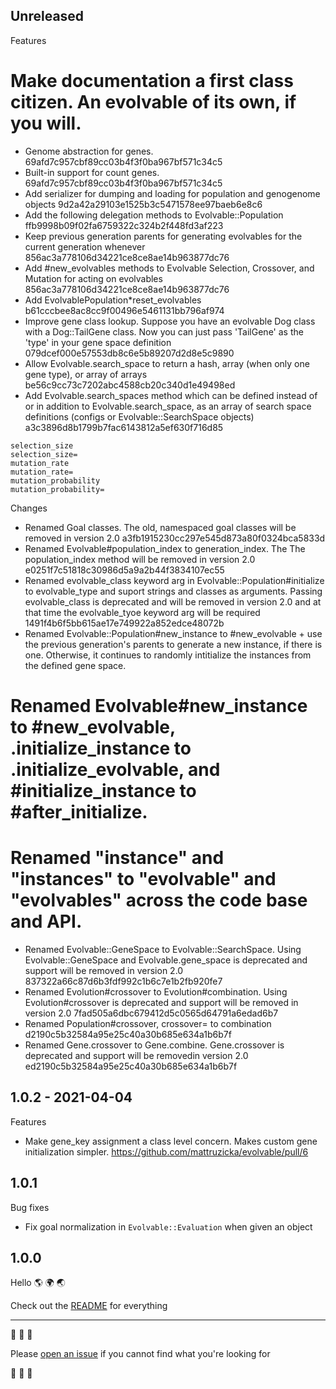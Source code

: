 ## Unreleased

Features
# Make documentation a first class citizen. An evolvable of its own, if you will.
* Genome abstraction for genes. 69afd7c957cbf89cc03b4f3f0ba967bf571c34c5
* Built-in support for count genes. 69afd7c957cbf89cc03b4f3f0ba967bf571c34c5
* Add serializer for dumping and loading for population and genogenome objects 9d2a42a29103e1525b3c5471578ee97baeb6e8c6
* Add the following delegation methods to Evolvable::Population ffb9998b09f02fa6759322c324b2f448fd3af223
* Keep previous generation parents for generating evolvables for the current generation whenever 856ac3a778106d34221ce8ce8ae14b963877dc76
* Add #new_evolvables methods to Evolvable Selection, Crossover, and Mutation for acting on evolvables 856ac3a778106d34221ce8ce8ae14b963877dc76
* Add EvolvablePopulation*reset_evolvables b61cccbee8ac8cc9f00496e5461131bb796af974
* Improve gene class lookup. Suppose you have an evolvable Dog class with a Dog::TailGene class. Now you can just pass 'TailGene' as the 'type' in your gene space definition 079dcef000e57553db8c6e5b89207d2d8e5c9890
* Allow Evolvable.search_space to return a hash, array (when only one gene type), or array of arrays be56c9cc73c7202abc4588cb20c340d1e49498ed
* Add Evolvable.search_spaces method which can be defined instead of or in addition to Evolvable.search_space, as an array of search space definitions (configs or Evolvable::SearchSpace objects) a3c3896d8b1799b7fac6143812a5ef630f716d85

```
selection_size
selection_size=
mutation_rate
mutation_rate=
mutation_probability
mutation_probability=
```

Changes
* Renamed Goal classes. The old, namespaced goal classes will be removed in version 2.0 a3fb1915230cc297e545d873a80f0324bca5833d
* Renamed Evolvable#population_index to generation_index. The The population_index method will be removed in version 2.0 e0251f7c51818c30986d5a9a2b44f3834107ec55
* Renamed evolvable_class keyword arg in Evolvable::Population#initialize to evolvable_type and suport strings and classes as arguments. Passing evolvable_class is deprecated and will be removed in version 2.0 and at that time the evolvable_tyoe keyword arg will be required 1491f4b6f5bb615ae17e749922a852edce48072b
* Renamed Evolvable::Population#new_instance to #new_evolvable + use the previous generation's parents to generate a new instance, if there is one. Otherwise, it continues to randomly intitialize the instances from the defined gene space.
# Renamed Evolvable#new_instance to #new_evolvable, .initialize_instance to .initialize_evolvable, and #initialize_instance to #after_initialize.
# Renamed "instance" and "instances" to "evolvable" and "evolvables" across the code base and API.
* Renamed Evolvable::GeneSpace to Evolvable::SearchSpace. Using Evolvable::GeneSpace and Evolvable.gene_space is deprecated and support will be removed in version 2.0 837322a66c87d6b3fdf992c1b6c7e1b2fb920fe7
* Renamed Evolution#crossover to Evolution#combination. Using Evolution#crossover is deprecated and support will be removed in version 2.0 7fad505a6dbc679412d5c0565d64791a6edad6b7
* Renamed Population#crossover, crossover= to combination d2190c5b32584a95e25c40a30b685e634a1b6b7f
* Renamed Gene.crossover to Gene.combine. Gene.crossover is deprecated and support will be removedin version 2.0 ed2190c5b32584a95e25c40a30b685e634a1b6b7f


## 1.0.2 - 2021-04-04

Features
* Make gene_key assignment a class level concern. Makes custom gene initialization simpler. https://github.com/mattruzicka/evolvable/pull/6

## 1.0.1

Bug fixes
* Fix goal normalization in `Evolvable::Evaluation` when given an object

## 1.0.0

Hello 🌎 🌍 🌏

Check out the [README](https://github.com/mattruzicka/evolvable/blob/master/README.md) for everything

___


🧬 🧬 🧬

Please [open an issue](https://github.com/mattruzicka/evolvable/issues/new) if you cannot find what you're looking for

🧬 🧬 🧬
